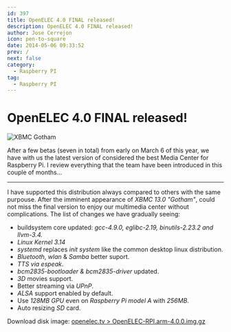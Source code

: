 ```yaml
---
id: 397
title: OpenELEC 4.0 FINAL released!
description: OpenELEC 4.0 FINAL released!
author: Jose Cerrejon
icon: pen-to-square
date: 2014-05-06 09:33:52
prev: /
next: false
category:
  - Raspberry PI
tag:
  - Raspberry PI
---
```


# OpenELEC 4.0 FINAL released!

![XBMC Gotham](/images/2014/05/xbmc_gotham.jpg)

After a few betas (seven in total) from early on March 6 of this year, we have with us the latest version of considered the best Media Center for Raspberry Pi. I review everything that the team have been introduced in this couple of months... 

- - -
I have supported this distribution always compared to others with the same purpouse. After the imminent appearance of *XBMC 13.0 "Gotham"*, could not miss the final version to enjoy our multimedia center without complications. The list of changes we have gradually seeing:

* buildsystem core updated: *gcc-4.9.0, eglibc-2.19, binutils-2.23.2 and llvm-3.4.*
* *Linux Kernel 3.14*
* *systemd* replaces *init system* like the common desktop linux distribution.
* *Bluetooth*, *wlan* & *Samba* better suport.
* *TTS via espeak*.
* *bcm2835-bootloader & bcm2835-driver* updated.
* *3D* movies support.
* Better streaming via *UPnP*.
* *ALSA* support enabled by default.
* Use *128MB GPU* even on *Raspberry Pi model A* with *256MB*.
* Auto resizing *SD* card.

Download disk image: [openelec.tv > OpenELEC-RPI.arm-4.0.0.img.gz](http://openelec.tv/get-openelec/finish/10-raspberry-pi-builds/315-diskimage-openelec-stable-raspberry-pi-arm)